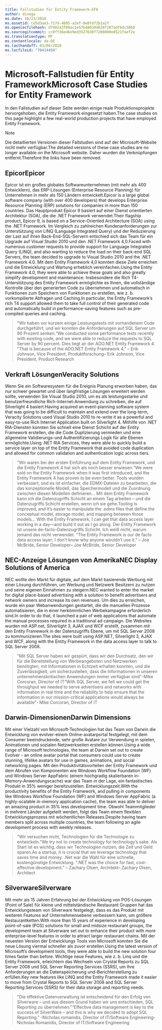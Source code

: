 ```yaml
---
title: Fallstudien für Entity Framework-EF6
author: divega
ms.date: 10/23/2016
ms.assetid: cd5d3ae3-717d-4095-a2ef-0e8fd72b1a2f
ms.openlocfilehash: d7982a3f89ac1e57b48039d828f287adf6dc5068
ms.sourcegitcommit: cc0ff36e46e9ed3527638f7208000e8521faef2e
ms.translationtype: MT
ms.contentlocale: de-DE
ms.lasthandoff: 03/06/2020
ms.locfileid: "78414458"
---
```

# <a name="microsoft-case-studies-for-entity-framework"></a><span data-ttu-id="f90c7-102">Microsoft-Fallstudien für Entity Framework</span><span class="sxs-lookup"><span data-stu-id="f90c7-102">Microsoft Case Studies for Entity Framework</span></span>
<span data-ttu-id="f90c7-103">In den Fallstudien auf dieser Seite werden einige reale Produktionsprojekte hervorgehoben, die Entity Framework eingesetzt haben.</span><span class="sxs-lookup"><span data-stu-id="f90c7-103">The case studies on this page highlight a few real-world production projects that have employed Entity Framework.</span></span>
> [!NOTE]
> <span data-ttu-id="f90c7-104">Die detaillierten Versionen dieser Fallstudien sind auf der Microsoft-Website nicht mehr verfügbar.</span><span class="sxs-lookup"><span data-stu-id="f90c7-104">The detailed versions of these case studies are no longer available on the Microsoft website.</span></span> <span data-ttu-id="f90c7-105">Daher wurden die Verknüpfungen entfernt.</span><span class="sxs-lookup"><span data-stu-id="f90c7-105">Therefore the links have been removed.</span></span>

## <a name="epicor"></a><span data-ttu-id="f90c7-106">Epicor</span><span class="sxs-lookup"><span data-stu-id="f90c7-106">Epicor</span></span>
<span data-ttu-id="f90c7-107">Epicor ist ein großes globales Softwareunternehmen (mit mehr als 400 Entwicklern), das ERP-Lösungen (Enterprise Resource Planning) für Unternehmen in mehr als 150 Ländern entwickelt.</span><span class="sxs-lookup"><span data-stu-id="f90c7-107">Epicor is a large global software company (with over 400 developers) that develops Enterprise Resource Planning (ERP) solutions for companies in more than 150 countries.</span></span>
<span data-ttu-id="f90c7-108">Das Hauptprodukt Epicor 9 basiert auf einer Dienst orientierten Architektur (SOA), die die .NET Framework verwendet.</span><span class="sxs-lookup"><span data-stu-id="f90c7-108">Their flagship product, Epicor 9, is based on a Service-Oriented Architecture (SOA) using the .NET Framework.</span></span>
<span data-ttu-id="f90c7-109">Im Vergleich zu zahlreichen Kundenanforderungen zur Unterstützung von LINQ (Language Integrated Query) und der Reduzierung der Last auf ihren Back-End-SQL-Servern entschied sich das Team für ein Upgrade auf Visual Studio 2010 und den .NET Framework 4,0.</span><span class="sxs-lookup"><span data-stu-id="f90c7-109">Faced with numerous customer requests to provide support for Language Integrated Query (LINQ), and also wanting to reduce the load on their back-end SQL Servers, the team decided to upgrade to Visual Studio 2010 and the .NET Framework 4.0.</span></span>
<span data-ttu-id="f90c7-110">Mit dem Entity Framework 4,0 konnten diese Ziele erreichen und die Entwicklung und Wartung erheblich vereinfachen.</span><span class="sxs-lookup"><span data-stu-id="f90c7-110">Using the Entity Framework 4.0, they were able to achieve these goals and also greatly simplify development and maintenance.</span></span>
<span data-ttu-id="f90c7-111">Insbesondere die Rich T4-Unterstützung des Entity Framework ermöglichte es Ihnen, die vollständige Kontrolle über den generierten Code zu übernehmen und automatisch in Funktionen zum Speichern von Funktionen zu erstellen, wie z. b. vorkompilierte Abfragen und Caching.</span><span class="sxs-lookup"><span data-stu-id="f90c7-111">In particular, the Entity Framework’s rich T4 support allowed them to take full control of their generated code and automatically build in performance-saving features such as pre-compiled queries and caching.</span></span>

> <span data-ttu-id="f90c7-112">"Wir haben vor kurzem einige Leistungstests mit vorhandenem Code durchgeführt, und wir konnten die Anforderungen auf SQL Server um 90 Prozent senken.</span><span class="sxs-lookup"><span data-stu-id="f90c7-112">“We conducted some performance tests recently with existing code, and we were able to reduce the requests to SQL Server by 90 percent.</span></span>
<span data-ttu-id="f90c7-113">Dies liegt an der ADO.NET Entity Framework 4. "</span><span class="sxs-lookup"><span data-stu-id="f90c7-113">That is because of the ADO.NET Entity Framework 4.”</span></span> <span data-ttu-id="f90c7-114">– Erik Johnson, Vice President, Produktforschung</span><span class="sxs-lookup"><span data-stu-id="f90c7-114">– Erik Johnson, Vice President, Product Research</span></span>  

## <a name="veracity-solutions"></a><span data-ttu-id="f90c7-115">Verkraft Lösungen</span><span class="sxs-lookup"><span data-stu-id="f90c7-115">Veracity Solutions</span></span>
<span data-ttu-id="f90c7-116">Wenn Sie ein Softwaresystem für die Ereignis Planung erworben haben, das nur schwer gewartet und über langfristige Lösungen erweitert werden sollte, verwenden Sie Visual Studio 2010, um es als leistungsstarke und benutzerfreundliche Rich-Internet-Anwendung zu schreiben, die auf Silverlight 4 basiert.</span><span class="sxs-lookup"><span data-stu-id="f90c7-116">Having acquired an event-planning software system that was going to be difficult to maintain and extend over the long-term, Veracity Solutions used Visual Studio 2010 to re-write it as a powerful and easy-to-use Rich Internet Application built on Silverlight 4.</span></span>
<span data-ttu-id="f90c7-117">Mithilfe von .NET RIA-Diensten konnten Sie schnell eine Dienst Schicht auf der Entity Framework erstellen, die die Code Duplizierung vermieden und eine allgemeine Validierungs-und Authentifizierungs Logik für alle Ebenen ermöglichte.</span><span class="sxs-lookup"><span data-stu-id="f90c7-117">Using .NET RIA Services, they were able to quickly build a service layer on top of the Entity Framework that avoided code duplication and allowed for common validation and authentication logic across tiers.</span></span>  

> <span data-ttu-id="f90c7-118">"Wir waren bei der ersten Einführung auf dem Entity Framework, und die Entity Framework 4 hat sich als noch besser erwiesen.</span><span class="sxs-lookup"><span data-stu-id="f90c7-118">“We were sold on the Entity Framework when it was first introduced, and the Entity Framework 4 has proven to be even better.</span></span>
<span data-ttu-id="f90c7-119">Tools wurden verbessert, und es ist einfacher, die EDMX-Dateien zu bearbeiten, die das konzeptionelle Modell, das Speichermodell und die Zuordnung zwischen diesen Modellen definieren... Mit dem Entity Framework kann ich die Datenzugriffs Schicht an einem Tag arbeiten – und die Datenzugriffs Schicht erstellen, wenn ich sie gehe.</span><span class="sxs-lookup"><span data-stu-id="f90c7-119">Tooling is improved, and it’s easier to manipulate the .edmx files that define the conceptual model, storage model, and mapping between those models... With the Entity Framework, I can get that data access layer working in a day—and build it out as I go along.</span></span>
<span data-ttu-id="f90c7-120">Der Entity Framework ist unsere de-facto-Datenzugriffs Schicht. Ich weiß nicht, warum jemand das nicht verwendet. "</span><span class="sxs-lookup"><span data-stu-id="f90c7-120">The Entity Framework is our de facto data access layer; I don’t know why anyone wouldn’t use it.”</span></span> <span data-ttu-id="f90c7-121">– Joe McBride, Senior Developer</span><span class="sxs-lookup"><span data-stu-id="f90c7-121">– Joe McBride, Senior Developer</span></span>

## <a name="nec-display-solutions-of-america"></a><span data-ttu-id="f90c7-122">NEC-Anzeige Lösungen von Amerika</span><span class="sxs-lookup"><span data-stu-id="f90c7-122">NEC Display Solutions of America</span></span>
<span data-ttu-id="f90c7-123">NEC wollte den Markt für digitale, auf dem Markt basierende Werbung mit einer Lösung durchführen, um Werbung und Netzwerk Besitzern zu nutzen und seine eigenen Einnahmen zu steigern.</span><span class="sxs-lookup"><span data-stu-id="f90c7-123">NEC wanted to enter the market for digital place-based advertising with a solution to benefit advertisers and network owners and increase its own revenues.</span></span>
<span data-ttu-id="f90c7-124">Um dies zu erreichen, wurde ein paar Webanwendungen gestartet, die die manuellen Prozesse automatisieren, die in einer herkömmlichen Werbekampagne erforderlich sind.</span><span class="sxs-lookup"><span data-stu-id="f90c7-124">In order to do that, it launched a pair of web applications that automate the manual processes required in a traditional ad campaign.</span></span>
<span data-ttu-id="f90c7-125">Die Websites wurden mit ASP.net, Silverlight 3, AJAX und WCF erstellt, zusammen mit den Entity Framework in der Datenzugriffs Ebene, um mit SQL Server 2008 zu kommunizieren.</span><span class="sxs-lookup"><span data-stu-id="f90c7-125">The sites were built using ASP.NET, Silverlight 3, AJAX and WCF, along with the Entity Framework in the data access layer to talk to SQL Server 2008.</span></span>

> <span data-ttu-id="f90c7-126">"Mit SQL Server haben wir gespürt, dass wir den Durchsatz, den wir für die Bereitstellung von Werbeangeboten und Netzwerken benötigten, mit Informationen in Echtzeit erhalten konnten, und die Zuverlässigkeit, um sicherzustellen, dass die Informationen in unseren unternehmenskritischen Anwendungen immer verfügbar sind"-Mike Corcoran, Director of IT</span><span class="sxs-lookup"><span data-stu-id="f90c7-126">“With SQL Server, we felt we could get the throughput we needed to serve advertisers and networks with information in real time and the reliability to help ensure that the information in our mission-critical applications would always be available”- Mike Corcoran, Director of IT</span></span>

## <a name="darwin-dimensions"></a><span data-ttu-id="f90c7-127">Darwin-Dimensionen</span><span class="sxs-lookup"><span data-stu-id="f90c7-127">Darwin Dimensions</span></span>
<span data-ttu-id="f90c7-128">Mit einer Vielzahl von Microsoft-Technologien hat das Team von Darwin die Entwicklung von evolver-einem Online-avatarportal festgelegt, mit dem Consumer beeindruckende, sehr große Avatare zur Verwendung in spielen, Animationen und sozialen Netzwerkseiten erstellen können.</span><span class="sxs-lookup"><span data-stu-id="f90c7-128">Using a wide range of Microsoft technologies, the team at Darwin set out to create Evolver - an online avatar portal that consumers could use to create stunning, lifelike avatars for use in games, animations, and social networking pages.</span></span>
<span data-ttu-id="f90c7-129">Mit den Produktivitätsvorteilen der Entity Framework und dem Abrufen von Komponenten wie Windows Workflow Foundation (WF) und Windows Server AppFabric (einem hochgradig skalierbaren in-Memory-Anwendungscache) war das Team in der Lage, ein fantastisches Produkt in 35% weniger bereitzustellen. Entwicklungszeit.</span><span class="sxs-lookup"><span data-stu-id="f90c7-129">With the productivity benefits of the Entity Framework, and pulling in components like Windows Workflow Foundation (WF) and Windows Server AppFabric (a highly-scalable in-memory application cache), the team was able to deliver an amazing product in 35% less development time.</span></span>
<span data-ttu-id="f90c7-130">Obwohl Teammitglieder in mehrere Länder aufgeteilt werden, folgt das Team einem flexiblen Entwicklungsprozess mit wöchentlichen Releases.</span><span class="sxs-lookup"><span data-stu-id="f90c7-130">Despite having team members split across multiple countries, the team following an agile development process with weekly releases.</span></span>

 > <span data-ttu-id="f90c7-131">"Wir versuchen nicht, Technologien für die Technologie zu entwickeln.</span><span class="sxs-lookup"><span data-stu-id="f90c7-131">“We try not to create technology for technology’s sake.</span></span> <span data-ttu-id="f90c7-132">Als Start ist es wichtig, dass wir Technologien nutzen, die Zeit und Geld sparen.</span><span class="sxs-lookup"><span data-stu-id="f90c7-132">As a startup, it is crucial that we leverage technology that saves time and money.</span></span>
 <span data-ttu-id="f90c7-133">.Net war die Wahl für eine schnelle, kostengünstige Entwicklung. "</span><span class="sxs-lookup"><span data-stu-id="f90c7-133">.NET was the choice for fast, cost-effective development.”</span></span> <span data-ttu-id="f90c7-134">– Zachary Olsen, Architekt</span><span class="sxs-lookup"><span data-stu-id="f90c7-134">– Zachary Olsen, Architect</span></span>  

## <a name="silverware"></a><span data-ttu-id="f90c7-135">Silverware</span><span class="sxs-lookup"><span data-stu-id="f90c7-135">Silverware</span></span>
<span data-ttu-id="f90c7-136">Mit mehr als 15 Jahren Erfahrung bei der Entwicklung von POS-Lösungen (Point of Sale) für kleine und mittelständische Restaurant Gruppen hat das Entwicklungsteam von Silverware festgelegt, dass es das Produkt mit weiteren Features auf Unternehmensebene verbessern kann, um größere Restaurantketten.</span><span class="sxs-lookup"><span data-stu-id="f90c7-136">With more than 15 years of experience in developing point-of-sale (POS) solutions for small and midsize restaurant groups, the development team at Silverware set out to enhance their product with more enterprise-level features in order to attract larger restaurant chains.</span></span>
<span data-ttu-id="f90c7-137">Mit der neuesten Version der Entwicklungs Tools von Microsoft konnten Sie die neue Lösung viermal schneller als zuvor erstellen.</span><span class="sxs-lookup"><span data-stu-id="f90c7-137">Using the latest version of Microsoft’s development tools, they were able to build the new solution four times faster than before.</span></span>
<span data-ttu-id="f90c7-138">Wichtige neue Features, wie z. b. Linq und die Entity Framework, erleichtern das Wechseln von Crystal Reports zu SQL Server 2008 und SQL Server Reporting Services (SSRS), um Ihre Anforderungen an die Datenspeicherung und-Berichterstellung zu erfüllen.</span><span class="sxs-lookup"><span data-stu-id="f90c7-138">Key new features like LINQ and the Entity Framework made it easier to move from Crystal Reports to SQL Server 2008 and SQL Server Reporting Services (SSRS) for their data storage and reporting needs.</span></span>

> <span data-ttu-id="f90c7-139">"Die effektive Datenverwaltung ist entscheidend für den Erfolg von Silverware – und aus diesem Grund haben wir uns entschieden, SQL Reporting zu übernehmen."</span><span class="sxs-lookup"><span data-stu-id="f90c7-139">“Effective data management is key to the success of SilverWare – and this is why we decided to adopt SQL Reporting.”</span></span> <span data-ttu-id="f90c7-140">-Nicholas romanidis, Director of IT/Software Engineering</span><span class="sxs-lookup"><span data-stu-id="f90c7-140">- Nicholas Romanidis, Director of IT/Software Engineering</span></span>
